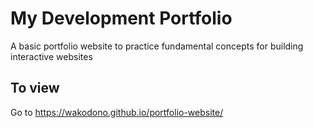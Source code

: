 # My Development Portfolio
A basic portfolio website to practice fundamental concepts for building interactive websites 

## To view 

Go to https://wakodono.github.io/portfolio-website/
